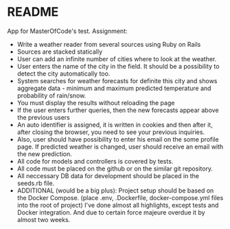 # README

App for MasterOfCode's test.
Assignment:
* Write a weather reader from several sources using Ruby on Rails
* Sources are stacked statically
* User can add an infinite number of cities where to look at the weather.
* User enters the name of the city in the field. It should be a possibility to detect the city automatically too.
* System searches for weather forecasts for definite this city and shows aggregate data - minimum and maximum predicted temperature and probability of rain/snow.
* You must display the results without reloading the page
* If the user enters further queries, then the new forecasts appear above the previous users
* An auto identifier is assigned, it is written in cookies and then after it, after closing the browser, you need to see your previous inquiries.
* Also, user should have possibility to enter his email on the some profile page. If predicted weather is changed, user should receive an email with the new prediction.
* All code for models and controllers is covered by tests.
* All code must be placed on the github or on the similar git repository.
* All neccessary DB data for development should be placed in the seeds.rb file.
* ADDITIONAL (would be a big plus): Project setup should be based on the Docker Compose. (place .env, .Dockerfile, docker-compose.yml files into the root of project)
I've done almost all highlights, except tests and Docker integration.
And due to certain force majeure overdue it by almost two weeks.
